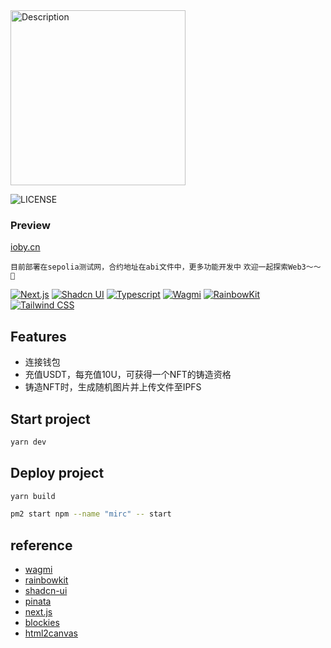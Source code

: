 

<img src="https://raw.githubusercontent.com/BYicon/mirc-web/refs/heads/main/public/images/logo.png" alt="Description" width="280"/>

![LICENSE](https://img.shields.io/badge/license-MIT-green)

### Preview
[ioby.cn](https://ioby.cn/)

`目前部署在sepolia测试网，合约地址在abi文件中，更多功能开发中`
`欢迎一起探索Web3～～ 🐶 `

 [![Next.js](https://img.shields.io/badge/Next.js-blue)](https://nextjs.org) [![Shadcn UI](https://img.shields.io/badge/Shadcn%20UI-blue)](https://ui.shadcn.com) [![Typescript](https://img.shields.io/badge/Typescript-blue)](https://www.typescriptlang.org)  [![Wagmi](https://img.shields.io/badge/Wagmi-red)](https://wagmi.sh)  [![RainbowKit](https://img.shields.io/badge/RainbowKit-orange)](https://www.rainbowkit.com) [![Tailwind CSS](https://img.shields.io/badge/Tailwind%20CSS-green)](https://tailwindcss.com)

## Features
- 连接钱包
- 充值USDT，每充值10U，可获得一个NFT的铸造资格
- 铸造NFT时，生成随机图片并上传文件至IPFS


## Start project
```bash
yarn dev
```

## Deploy project

```bash
yarn build
```

```bash
pm2 start npm --name "mirc" -- start
```

## reference
- [wagmi](https://wagmi.sh)
- [rainbowkit](https://www.rainbowkit.com)
- [shadcn-ui](https://ui.shadcn.com)
- [pinata](https://pinata.cloud/)
- [next.js](https://nextjs.org)
- [blockies](https://github.com/download13/blockies)
- [html2canvas](https://html2canvas.hertzen.com/)
